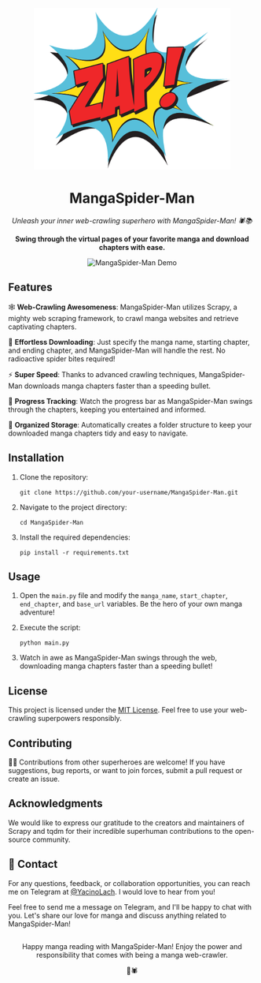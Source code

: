 <p align="center">
  <img src="mangaspiderman_logo.png" alt="MangaSpider-Man Logo" width="400">
</p>

<h1 align="center">MangaSpider-Man</h1>

<p align="center">
  <em>Unleash your inner web-crawling superhero with MangaSpider-Man! 🕷️📚</em>
</p>

<p align="center">
  <strong>Swing through the virtual pages of your favorite manga and download chapters with ease.</strong>
</p>

<p align="center">
  <img src="demo.gif" alt="MangaSpider-Man Demo" width="600">
</p>

## Features

🕸️ **Web-Crawling Awesomeness**: MangaSpider-Man utilizes Scrapy, a mighty web scraping framework, to crawl manga websites and retrieve captivating chapters.

📖 **Effortless Downloading**: Just specify the manga name, starting chapter, and ending chapter, and MangaSpider-Man will handle the rest. No radioactive spider bites required!

⚡️ **Super Speed**: Thanks to advanced crawling techniques, MangaSpider-Man downloads manga chapters faster than a speeding bullet.

🔄 **Progress Tracking**: Watch the progress bar as MangaSpider-Man swings through the chapters, keeping you entertained and informed.

📁 **Organized Storage**: Automatically creates a folder structure to keep your downloaded manga chapters tidy and easy to navigate.

## Installation

1. Clone the repository:

   ```shell
   git clone https://github.com/your-username/MangaSpider-Man.git
   ```

2. Navigate to the project directory:

   ```shell
   cd MangaSpider-Man
   ```

3. Install the required dependencies:

   ```shell
   pip install -r requirements.txt
   ```

## Usage

1. Open the `main.py` file and modify the `manga_name`, `start_chapter`, `end_chapter`, and `base_url` variables. Be the hero of your own manga adventure!

2. Execute the script:

   ```shell
   python main.py
   ```

3. Watch in awe as MangaSpider-Man swings through the web, downloading manga chapters faster than a speeding bullet!

## License

This project is licensed under the [MIT License](LICENSE). Feel free to use your web-crawling superpowers responsibly.

## Contributing

🦸‍♂️ Contributions from other superheroes are welcome! If you have suggestions, bug reports, or want to join forces, submit a pull request or create an issue.

## Acknowledgments

We would like to express our gratitude to the creators and maintainers of Scrapy and tqdm for their incredible superhuman contributions to the open-source community.

## 📧 Contact

For any questions, feedback, or collaboration opportunities, you can reach me on Telegram at <a href="https://t.me/YacinoLach" target="_blank">@YacinoLach</a>. I would love to hear from you!

Feel free to send me a message on Telegram, and I'll be happy to chat with you. Let's share our love for manga and discuss anything related to MangaSpider-Man!

##
<p align="center">
  Happy manga reading with MangaSpider-Man! Enjoy the power and responsibility that comes with being a manga web-crawler.
</p>
<p align="center">🚀🕷️</p>
